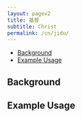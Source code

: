 ```yaml
---
layout: pagev2
title: 基督
subtitle: Christ
permalink: /cn/jidu/
---
```

- [Background](#background)
- [Example Usage](#example-usage)

## Background

## Example Usage
